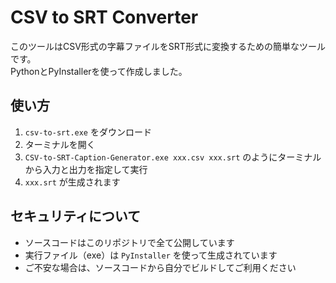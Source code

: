 # CSV to SRT Converter

このツールはCSV形式の字幕ファイルをSRT形式に変換するための簡単なツールです。  
PythonとPyInstallerを使って作成しました。

## 使い方

1. `csv-to-srt.exe` をダウンロード
2. ターミナルを開く
3. `CSV-to-SRT-Caption-Generator.exe xxx.csv xxx.srt` のようにターミナルから入力と出力を指定して実行
4. `xxx.srt` が生成されます

## セキュリティについて

- ソースコードはこのリポジトリで全て公開しています
- 実行ファイル（exe）は `PyInstaller` を使って生成されています
- ご不安な場合は、ソースコードから自分でビルドしてご利用ください
